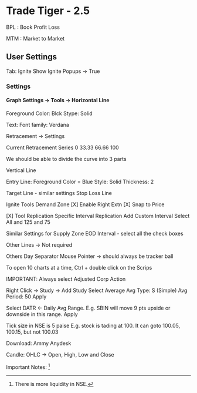 


# Trade Tiger - 2.5

BPL
: Book Profit Loss

MTM
: Market to Market

## User Settings
Tab: Ignite
Show Ignite Popups -> True

### Settings
#### Graph Settings -> Tools -> Horizontal Line

Foreground Color: Blck
Stype: Solid


Text: Font family: Verdana



Retracement -> Settings

Current Retracement Series
0
33.33
66.66
100

We should be able to divide the curve into 3 parts

Vertical Line

Entry Line:
Foreground Color = Blue
Style: Solid
Thickness: 2

Target Line - similar settings
Stop Loss Line

Ignite Tools
Demand Zone
[X] Enable Right Extn
[X] Snap to Price

[X] Tool Replication
Specific Interval Replication
Add Custom Interval
Select All and 125 and 75

Similar Settings for Supply Zone
EOD Interval - select all the check boxes

Other Lines -> Not required

Others
Day Separator
Mouse Pointer -> should always be tracker ball

To open 10 charts at a time, Ctrl + double click on the Scrips

IMPORTANT: Always select Adjusted Corp Action

Right Click -> Study -> Add Study
Select Average
Avg Type: S (Simple)
Avg Period: 50
Apply

Select DATR <- Daily Avg Range.  E.g. SBIN will move 9 pts upside or downside in this range.
Apply


Tick size in NSE is 5 paise
E.g. stock is tading at 100.  It can goto 100.05, 100.15, but not 100.03


Download:
Ammy
Anydesk


Candle:
OHLC -> Open, High, Low and Close



Important Notes: [^1]
[^1]: There is more liquidity in NSE.

<!--stackedit_data:
eyJoaXN0b3J5IjpbMjEyNjExMDU4NywtMjExMjA0NzYxOCwtMT
c0MjY5NjU0M119
-->